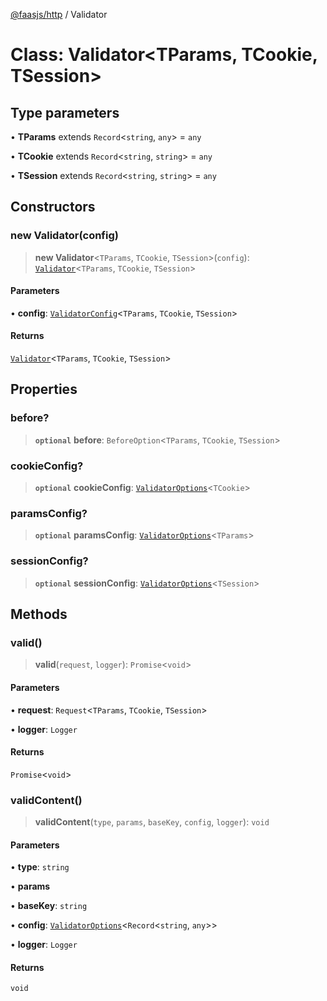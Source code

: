 [@faasjs/http](../README.md) / Validator

# Class: Validator\<TParams, TCookie, TSession\>

## Type parameters

• **TParams** extends `Record`\<`string`, `any`\> = `any`

• **TCookie** extends `Record`\<`string`, `string`\> = `any`

• **TSession** extends `Record`\<`string`, `string`\> = `any`

## Constructors

### new Validator(config)

> **new Validator**\<`TParams`, `TCookie`, `TSession`\>(`config`): [`Validator`](Validator.md)\<`TParams`, `TCookie`, `TSession`\>

#### Parameters

• **config**: [`ValidatorConfig`](../type-aliases/ValidatorConfig.md)\<`TParams`, `TCookie`, `TSession`\>

#### Returns

[`Validator`](Validator.md)\<`TParams`, `TCookie`, `TSession`\>

## Properties

### before?

> **`optional`** **before**: `BeforeOption`\<`TParams`, `TCookie`, `TSession`\>

### cookieConfig?

> **`optional`** **cookieConfig**: [`ValidatorOptions`](../type-aliases/ValidatorOptions.md)\<`TCookie`\>

### paramsConfig?

> **`optional`** **paramsConfig**: [`ValidatorOptions`](../type-aliases/ValidatorOptions.md)\<`TParams`\>

### sessionConfig?

> **`optional`** **sessionConfig**: [`ValidatorOptions`](../type-aliases/ValidatorOptions.md)\<`TSession`\>

## Methods

### valid()

> **valid**(`request`, `logger`): `Promise`\<`void`\>

#### Parameters

• **request**: `Request`\<`TParams`, `TCookie`, `TSession`\>

• **logger**: `Logger`

#### Returns

`Promise`\<`void`\>

### validContent()

> **validContent**(`type`, `params`, `baseKey`, `config`, `logger`): `void`

#### Parameters

• **type**: `string`

• **params**

• **baseKey**: `string`

• **config**: [`ValidatorOptions`](../type-aliases/ValidatorOptions.md)\<`Record`\<`string`, `any`\>\>

• **logger**: `Logger`

#### Returns

`void`

